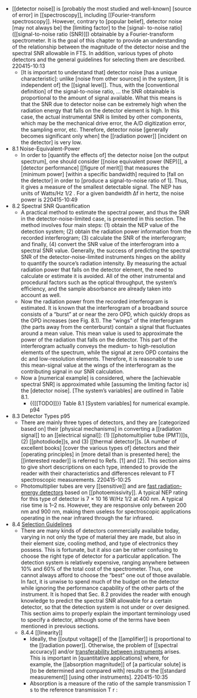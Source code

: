 - [[detector noise]] is [probably the most studied and well-known] [source of error] in [[spectroscopy]], including [[Fourier-transform spectroscopy]]. However, contrary to [popular belief], detector noise [may not always be] the [limiting factor] to the [signal- to-noise ratio]([[signal-to-noise ratio (SNR)]]) obtainable by a Fourier-transform spectrometer. It is the goal of this chapter to provide an understanding of the relationship between the magnitude of the detector noise and the spectral SNR allowable in FTS. In addition, various types of photo detectors and the general guidelines for selecting them are described.
220415-10:13
    - [It is important to understand that] detector noise [has a unique characteristic]: unlike [noise from other sources] in the system, [it is independent of] the [[signal level]]. Thus, with the [conventional definition] of the signal-to-noise ratio, ... the SNR obtainable is proportional to the amount of signal available. What this means is that the SNR due to detector noise can be extremely high when the radiation energy that falls on the detector element is high. In this case, the actual instrumental SNR is limited by other components, which may be the mechanical drive error, the A/D digitization error, the sampling error, etc. Therefore, detector noise [generally becomes significant only when] the [[radiation power]] [incident on the detector] is very low.
- 8.1 Noise-Equivalent-Power
    - In order to [quantify the effects of] the detector noise [on the output spectrum], one should consider [[noise equivalent power (NEP)]], a [detector performance] [[figure of merit]] that measures the [minimum power] [within a specific bandwidth] required to [fall on the detector] in order to [produce a signal-to-noise ratio of 1]. Thus, it gives a measure of the smallest detectable signal. The NEP has units of Watts/Hz 1/2 . For a given bandwidth Δf in hertz, the noise power is
220415-10:49
- 8.2 Spectral SNR Quantification
    - A practical method to estimate the spectral power, and thus the SNR in the detector-noise-limited case, is presented in this section. The method involves four main steps: (1) obtain the NEP value of the detection system; (2) obtain the radiation power information from the recorded interferogram; (3) calculate the SNR of the interferogram; and finally, (4) convert the SNR value of the interferogram into a spectral SNR value. Generally, the success of predicting the spectral SNR of the detector-noise-limited instruments hinges on the ability to quantify the source’s radiation intensity. By measuring the actual radiation power that falls on the detector element, the need to calculate or estimate it is avoided. All of the other instrumental and procedural factors such as the optical throughput, the system’s efficiency, and the sample absorbance are already taken into account as well.
    - Now the radiation power from the recorded interferogram is estimated. It is known that the interferogram of a broadband source consists of a “burst” at or near the zero OPD, which quickly drops as the OPD increases (see Fig. 8.1). The “wings” of the interferogram (the parts away from the centerburst) contain a signal that fluctuates around a mean value. This mean value is used to approximate the power of the radiation that falls on the detector. This part of the interferogram actually conveys the medium- to high-resolution elements of the spectrum, while the signal at zero OPD contains the dc and low-resolution elements. Therefore, it is reasonable to use this mean-signal value at the wings of the interferogram as the contributing signal in our SNR calculation.
    - Now a [numerical example] is considered, where the [achievable spectral SNR] is approximated while [assuming the limiting factor is] the [detector noise]. [The system’s variables] are outlined in Table 8.1.
        - {{[[TODO]]}} Table 8.1 [System variables] for numerical example.   p94
- 8.3 Detector Types p95
    - There are mainly three types of detectors, and they are [categorized based on] their [physical mechanisms] in converting a [[radiation signal]] to an [[electrical signal]]: (1) [[photomultiplier tube (PMT)]]s, (2) [[photodiode]]s, and (3) [[thermal detector]]s. [A number of excellent books] [cover the various types of] detectors and their [operating principles] in [more detail than is presented here]; the [[interested reader]] is referred to Refs. [1] and [2]. This section aims to give short descriptions on each type, intended to provide the reader with their characteristics and differences relevant to FT spectroscopic measurements.
220415-10:25
    - Photomultiplier tubes are very [[sensitive]] and are [fast radiation-energy detectors](((YfMKwHvEx))) based on [[photoemissivity]]. A typical NEP rating for this type of detector is 7 × 10 16 W/Hz 1/2 at 400 nm. A typical rise time is 1–2 ns. However, they are responsive only between 200 nm and 900 nm, making them useless for spectroscopic applications operating in the near infrared through the far infrared.
- 8.4 [Selection Guidelines](((0mwL-03Tr)))
    - There are many kinds of detectors commercially available today, varying in not only the type of material they are made, but also in their element size, cooling method, and type of electronics they possess. This is fortunate, but it also can be rather confusing to choose the right type of detector for a particular application. The detection system is relatively expensive, ranging anywhere between 10% and 60% of the total cost of the spectrometer. Thus, one cannot always afford to choose the “best” one out of those available. In fact, it is unwise to spend much of the budget on the detector while ignoring the performance capability of the other parts of the instrument. It is hoped that Sec. 8.2 provides the reader with enough knowledge to predict the spectral SNR allowable for a certain detector, so that the detection system is not under or over designed. This section aims to properly explain the important terminology used to specify a detector, although some of the terms have been mentioned in previous sections.
    - 8.4.4 [[linearity]]
        - Ideally, the [[output voltage]] of the [[amplifier]] is proportional to the [[radiation power]]. Otherwise, the problem of [[spectral accuracy]] and/or [transferability between instruments]([[transferability]]) arises. This is important in [quantitative applications] where, for example, the [[absorption magnitude]] of [a particular solute] is [to be determined and compared with] results or the [[standard measurement]] [using other instruments].
220415-10:35
        - Absorption is a measure of the ratio of the sample transmission T s to the reference transmission T r :
